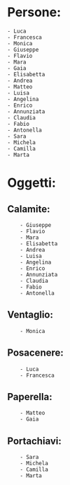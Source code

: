 # Persone:
    - Luca
    - Francesca 
    - Monica
    - Giuseppe
    - Flavio
    - Mara
    - Gaia
    - Elisabetta
    - Andrea
    - Matteo
    - Luisa 
    - Angelina
    - Enrico
    - Annunziata
    - Claudia
    - Fabio 
    - Antonella
    - Sara
    - Michela
    - Camilla
    - Marta

# Oggetti:
    
## Calamite:
        
        - Giuseppe
        - Flavio
        - Mara 
        - Elisabetta
        - Andrea
        - Luisa
        - Angelina
        - Enrico
        - Annunziata 
        - Claudia
        - Fabio
        - Antonella
    
## Ventaglio:
        
        - Monica

## Posacenere:
        
        - Luca
        - Francesca

## Paperella:

        - Matteo
        - Gaia

## Portachiavi:

        - Sara
        - Michela
        - Camilla 
        - Marta
